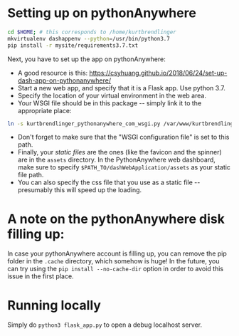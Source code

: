 
Setting up on pythonAnywhere
==================================

```bash
cd $HOME; # this corresponds to /home/kurtbrendlinger
mkvirtualenv dashappenv --python=/usr/bin/python3.7
pip install -r mysite/requirements3.7.txt
```

Next, you have to set up the app on pythonAnywhere:
 - A good resource is this: https://csyhuang.github.io/2018/06/24/set-up-dash-app-on-pythonanywhere/
 - Start a new web app, and specify that it is a Flask app. Use python 3.7.
 - Specify the location of your virtual environment in the web area.
 - Your WSGI file should be in this package -- simply link it to the appropriate place:
```bash
ln -s kurtbrendlinger_pythonanywhere_com_wsgi.py /var/www/kurtbrendlinger_pythonanywhere_com_wsgi.py
```
 - Don't forget to make sure that the "WSGI configuration file" is set to this path.
 - Finally, your *static files* are the ones (like the favicon and the spinner) are in the `assets` directory. In the PythonAnywhere web dashboard, make sure to specify `$PATH_TO/dashWebApplication/assets` as your static file path.
 - You can also specify the css file that you use as a static file -- presumably this will speed up the loading.

A note on the pythonAnywhere disk filling up:
========================
In case your pythonAnywhere account is filling up, you can remove the pip folder in the `.cache` directory, which somehow is huge!
In the future, you can try using the `pip install --no-cache-dir` option in order to avoid this issue in the first place.

Running locally
========================

Simply do `python3 flask_app.py` to open a debug localhost server.

